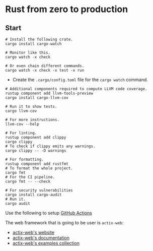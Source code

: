 # Rust from zero to production

## Start

```shell
# Install the following crate.
cargo install cargo-watch

# Monitor like this.
cargo watch -x check

# Or even chain different commands.
cargo watch -x check -x test -x run
```

- Create the `.cargo/config.toml` file for the `cargo watch` command.


```shell
# Additional components required to compute LLVM code coverage.
rustup component add llvm-tools-preview
cargo install cargo-llvm-cov

# Run it to show tests.
cargo llvm-cov

# For more instructions.
llvm-cov --help

# For linting.
rustup component add clippy
cargo clippy
# To check if clippy emits any warnings.
cargo clippy -- -D warnings

# For formatting.
rustup component add rustfmt
# To format the whole project.
cargo fmt
# For the CI pipeline.
cargo fmt -- --check

# For security vulnerabilities
cargo install cargo-audit
# Run it.
cargo audit
```

Use the following to setup [GitHub Actions](https://github.com/LukeMathWalker/zero-to-production/tree/root-chapter-03-part0/.github/workflows)

The web framework that is going to be user is `actix-web`:
- [actix-web's website](https://actix.rs)
- [actix-web's documentation](https://docs.rs/actix-web/4.0.1/actix_web/index.html)
- [actix-web's examples collection](https://github.com/actix/examples)